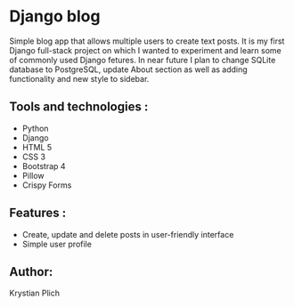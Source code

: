 # Django blog
Simple blog app that allows multiple users to create text posts. It is my first Django full-stack project on which I wanted to experiment and learn some of commonly used Django fetures. In near future I plan to change SQLite database to PostgreSQL, update About section as well as adding functionality and new style to sidebar.

## Tools and technologies :
* Python
* Django
* HTML 5
* CSS 3
* Bootstrap 4
* Pillow
* Crispy Forms

## Features : 
* Create, update and delete posts in user-friendly interface
* Simple user profile

## Author:
Krystian Plich
